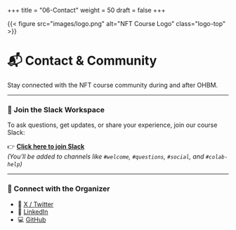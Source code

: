 +++
title = "06-Contact"
weight = 50
draft = false
+++

<style>
figure.logo-top {
  float: right;
  width: 176px; /* image + padding */
  margin-left: 20px;
  margin-top: -20px;
  background-color: white;
  padding: 8px;
  border-radius: 4px;
}
figure.logo-top img {
  width: 160px;
  display: block;
}
</style>

{{< figure src="images/logo.png" alt="NFT Course Logo" class="logo-top" >}}

# 📬 Contact & Community

Stay connected with the NFT course community during and after OHBM.

---

### 🧠 Join the Slack Workspace

To ask questions, get updates, or share your experience, join our course Slack:

👉 **[Click here to join Slack](https://join.slack.com/t/ohbm2025nftcourse/shared_invite/zt-36z9w4fzn-LlMi~yPVlqNElJiNbU4zjQ)**  
*(You’ll be added to channels like `#welcome`, `#questions`, `#social`, and `#colab-help`)*

---

### 📡 Connect with the Organizer

- 🔗 [X / Twitter](https://x.com/DaveMomi)
- 💼 [LinkedIn](https://www.linkedin.com/in/davide-momi-748698ba/)
- 💻 [GitHub](https://github.com/Davi1990)
